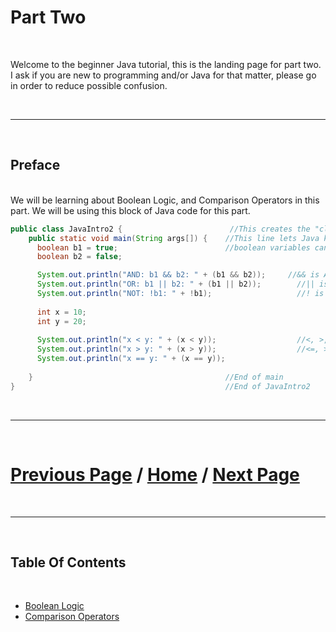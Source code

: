 # Part Two

<br>

Welcome to the beginner Java tutorial, this is the landing page for part two. I ask if you are new to programming and/or Java for that matter, please go in order to reduce possible confusion. 

<br>

***

<br> 

## Preface

<br>
We will be learning about Boolean Logic, and Comparison Operators in this part.
We will be using this block of Java code for this part. 

````java
public class JavaIntro2 {                        //This creates the "class", for now think of each class like a document or file
    public static void main(String args[]) {    //This line lets Java know what to run when you click execute below
      boolean b1 = true;                        //boolean variables can only hold true or false
      boolean b2 = false;

      System.out.println("AND: b1 && b2: " + (b1 && b2));     //&& is AND, only when both values are true is && true
      System.out.println("OR: b1 || b2: " + (b1 || b2));        //|| is OR, when either value is true || is true
      System.out.println("NOT: !b1: " + !b1);                   //! is NOT, ! changes true to false, or false to true
      
      int x = 10;
      int y = 20;
      
      System.out.println("x < y: " + (x < y));                  //<, >, and == are comparison operators, they result in booleans
      System.out.println("x > y: " + (x > y));                  //<=, >=, and != are also comparison operators, what do they do?
      System.out.println("x == y: " + (x == y));
      
    }                                           //End of main
}                                               //End of JavaIntro2
````

<br>

***

<br>

# [Previous Page](https://docs.lynkrobotics.org/programming/java) / [Home](https://docs.lynkrobotics.org/) / [Next Page](./booleanLogic.md) 

<br>

***

<br> 

## Table Of Contents

<br>

- [Boolean Logic](./booleanLogic.md) 
- [Comparison Operators](./comparisonOperators.md) 
